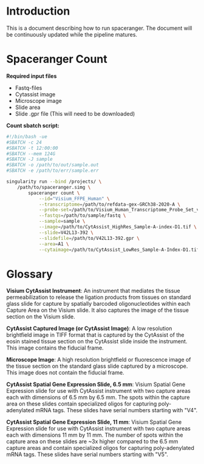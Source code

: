 # Introduction
This is a document describing how to run spaceranger. The document will be continuously updated while the pipeline matures.

# Spaceranger Count
**Required input files**
* Fastq-files
* Cytassist image
* Microscope image
* Slide area
* Slide .gpr file (This will need to be downloaded)


**Count sbatch script:**
```bash
#!/bin/bash -ue
#SBATCH -c 24
#SBATCH -t 12:00:00
#SBATCH --mem 124G
#SBATCH -J sample
#SBATCH -o /path/to/out/sample.out
#SBATCH -e /path/to/err/sample.err

singularity run --bind /projects/ \
	/path/to/spaceranger.simg \
		spaceranger count \
			--id="Visium_FFPE_Human" \
			--transcriptome=/path/to/refdata-gex-GRCh38-2020-A \
			--probe-set=/path/to/Visium_Human_Transcriptome_Probe_Set_v2.0_GRCh38-2020-A.csv \
			--fastqs=/path/to/sample/fastq \
			--sample=sample \
			--image=/path/to/CytAssist_HighRes_Sample-A-index-D1.tif \
			--slide=V42L13-392 \
			--slidefile=/path/to/V42L13-392.gpr \
			--area=A1 \
			--cytaimage=/path/to/CytAssist_LowRes_Sample-A-Index-D1.tif \
```

# Glossary
**Visium CytAssist Instrument**: An instrument that mediates the tissue permeabilization to release the ligation products from tissues on standard glass slide for capture by spatially barcoded oligonucleotides within each Capture Area on the Visium slide. It also captures the image of the tissue section on the Visium slide.

**CytAssist Captured Image (or CytAssist Image)**: A low resolution brightfield image in TIFF format that is captured by the CytAssist of the eosin stained tissue section on the CytAssist slide inside the instrument. This image contains the fiducial frame.

**Microscope Image**: A high resolution brightfield or fluorescence image of the tissue section on the standard glass slide captured by a microscope. This image does not contain the fiducial frame.

**CytAssist Spatial Gene Expression Slide, 6.5 mm**: Visium Spatial Gene Expression slide for use with CytAssist instrument with two capture areas each with dimensions of 6.5 mm by 6.5 mm. The spots within the capture area on these slides contain specialized oligos for capturing poly-adenylated mRNA tags. These slides have serial numbers starting with "V4".

**CytAssist Spatial Gene Expression Slide, 11 mm**: Visium Spatial Gene Expression slide for use with CytAssist instrument with two capture areas each with dimensions 11 mm by 11 mm. The number of spots within the capture area on these slides are ~3x higher compared to the 6.5 mm capture areas and contain specialized oligos for capturing poly-adenylated mRNA tags. These slides have serial numbers starting with "V5".

